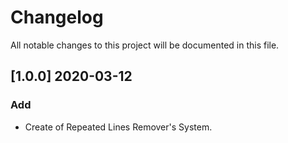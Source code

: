 # Changelog

All notable changes to this project will be documented in this file.

## [1.0.0] 2020-03-12
### Add
- Create of Repeated Lines Remover's System.
